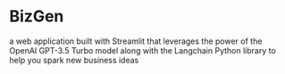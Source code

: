 # BizGen
a web application built with Streamlit that leverages the power of the OpenAI GPT-3.5 Turbo model along with the Langchain Python library to help you spark new business ideas
